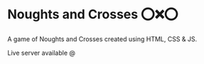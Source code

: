 # Noughts and Crosses ⭕❌⭕

A game of Noughts and Crosses created using HTML, CSS &amp; JS.

Live server available @

<insert>
